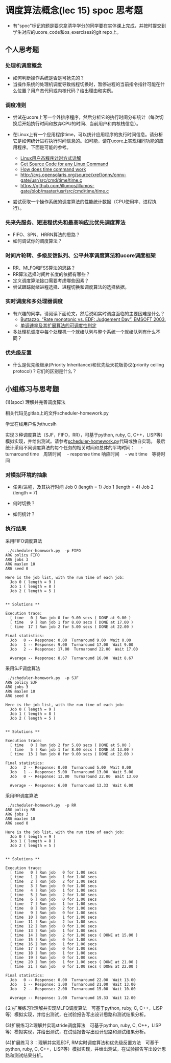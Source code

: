 # 调度算法概念(lec 15) spoc 思考题


- 有"spoc"标记的题是要求拿清华学分的同学要在实体课上完成，并按时提交到学生对应的ucore_code和os_exercises的git repo上。


## 个人思考题

### 处理机调度概念

 - 如何判断操作系统是否是可抢先的？
 - 当操作系统的处理机调度导致线程切换时，暂停进程的当前指令指针可能在什么位置？用户态代码或内核代码？给出理由和实例。

### 调度准则

 - 尝试在ucore上写一个外排序程序，然后分析它的执行时间分布统计（每次切换后开始执行时间和放弃CPU的时间、当前用户和内核栈信息）。
 - 在Linux上有一个应用程序time，可以统计应用程序的执行时间信息。请分析它是如何统计进程执行时间信息的。如可能，请在ucore上实现相同功能的应用程序。下面是可能的参考。
   - [Linux用户态程序计时方式详解](http://www.cnblogs.com/clover-toeic/p/3845210.html)
   - [Get Source Code for any Linux Command](http://www.thegeekstuff.com/2010/02/get-source-code-for-any-linux-command/)
   - [How does time command work](http://unix.stackexchange.com/questions/29800/how-does-time-command-work)
   - http://cvs.opensolaris.org/source/xref/onnv/onnv-gate/usr/src/cmd/time/time.c
   - https://github.com/illumos/illumos-gate/blob/master/usr/src/cmd/time/time.c
   
 - 尝试获取一个操作系统的调度算法的性能统计数据（CPU使用率、进程执行）。
 
### 先来先服务、短进程优先和最高响应比优先调度算法

 - FIFO、SPN、HRRN算法的思路？
 - 如何调试你的调度算法？

### 时间片轮转、多级反馈队列、公平共享调度算法和ucore调度框架
 
 - RR、MLFQ和FSS算法的思路？
 - RR算法选择时间片长度的依据有哪些？
 - 定义调度算法接口需要考虑哪些因素？
 - 尝试跟踪就绪进程选择、进程切换和调度算法的选择依据。

### 实时调度和多处理器调度

 - 有兴趣的同学，请阅读下面论文，然后说明实时调度面临的主要困难是什么？
   - [Buttazzo, “Rate monotonic vs. EDF: Judgement Day”, EMSOFT 2003.](http://www.arl.wustl.edu/~gorinsky/cited/SPTS_Judgment_Buttazzo_2005.pdf)
   - [单调速率及其扩展算法的可调度性判定](http://www.jos.org.cn/ch/reader/create_pdf.aspx?file_no=20040602)
 - 多处理机调度中每个处理机一个就绪队列与整个系统一个就绪队列有什么不同？

### 优先级反置

 - 什么是优先级继承(Priority Inheritance)和优先级天花板协议(priority ceiling protocol)？它们的区别是什么？

## 小组练习与思考题

(1)(spoc) 理解并完善调度算法

相关代码见gitlab上的文件scheduler-homework.py

学堂在线用户名为thucslh

实现３种调度算法（SJF，FIFO，RR），可基于python, ruby, C, C++，LISP等）模拟实现，并给出测试。请参考[scheduler-homework.py](https://github.com/chyyuu/ucore_lab/blob/master/related_info/lab6/scheduler-homework.py)代码或独自实现。
最后统计采用不同调度算法的每个任务的相关时间和总体的平均时间：
　- turnaround time　周转时间
　- response time 响应时间
　- wait time　等待时间

### 对模拟环境的抽象
- 任务/进程，及其执行时间
  Job 0 (length = 1)
  Job 1 (length = 4)
  Job 2 (length = 7)

 - 何时切换？
 - 如何统计？
 
### 执行结果

采用FIFO调度算法

```
 ./scheduler-homework.py  -p FIFO
ARG policy FIFO
ARG jobs 3
ARG maxlen 10
ARG seed 0

Here is the job list, with the run time of each job: 
  Job 0 ( length = 9 )
  Job 1 ( length = 8 )
  Job 2 ( length = 5 )


** Solutions **

Execution trace:
  [ time   0 ] Run job 0 for 9.00 secs ( DONE at 9.00 )
  [ time   9 ] Run job 1 for 8.00 secs ( DONE at 17.00 )
  [ time  17 ] Run job 2 for 5.00 secs ( DONE at 22.00 )

Final statistics:
  Job   0 -- Response: 0.00  Turnaround 9.00  Wait 0.00
  Job   1 -- Response: 9.00  Turnaround 17.00  Wait 9.00
  Job   2 -- Response: 17.00  Turnaround 22.00  Wait 17.00

  Average -- Response: 8.67  Turnaround 16.00  Wait 8.67

```

采用SJF调度算法
```
 ./scheduler-homework.py  -p SJF
ARG policy SJF
ARG jobs 3
ARG maxlen 10
ARG seed 0

Here is the job list, with the run time of each job: 
  Job 0 ( length = 9 )
  Job 1 ( length = 8 )
  Job 2 ( length = 5 )


** Solutions **

Execution trace:
  [ time   0 ] Run job 2 for 5.00 secs ( DONE at 5.00 )
  [ time   5 ] Run job 1 for 8.00 secs ( DONE at 13.00 )
  [ time  13 ] Run job 0 for 9.00 secs ( DONE at 22.00 )

Final statistics:
  Job   2 -- Response: 0.00  Turnaround 5.00  Wait 0.00
  Job   1 -- Response: 5.00  Turnaround 13.00  Wait 5.00
  Job   0 -- Response: 13.00  Turnaround 22.00  Wait 13.00

  Average -- Response: 6.00  Turnaround 13.33  Wait 6.00
```

采用RR调度算法
```
 ./scheduler-homework.py  -p RR
ARG policy RR
ARG jobs 3
ARG maxlen 10
ARG seed 0

Here is the job list, with the run time of each job: 
  Job 0 ( length = 9 )
  Job 1 ( length = 8 )
  Job 2 ( length = 5 )


** Solutions **

Execution trace:
  [ time   0 ] Run job   0 for 1.00 secs
  [ time   1 ] Run job   1 for 1.00 secs
  [ time   2 ] Run job   2 for 1.00 secs
  [ time   3 ] Run job   0 for 1.00 secs
  [ time   4 ] Run job   1 for 1.00 secs
  [ time   5 ] Run job   2 for 1.00 secs
  [ time   6 ] Run job   0 for 1.00 secs
  [ time   7 ] Run job   1 for 1.00 secs
  [ time   8 ] Run job   2 for 1.00 secs
  [ time   9 ] Run job   0 for 1.00 secs
  [ time  10 ] Run job   1 for 1.00 secs
  [ time  11 ] Run job   2 for 1.00 secs
  [ time  12 ] Run job   0 for 1.00 secs
  [ time  13 ] Run job   1 for 1.00 secs
  [ time  14 ] Run job   2 for 1.00 secs ( DONE at 15.00 )
  [ time  15 ] Run job   0 for 1.00 secs
  [ time  16 ] Run job   1 for 1.00 secs
  [ time  17 ] Run job   0 for 1.00 secs
  [ time  18 ] Run job   1 for 1.00 secs
  [ time  19 ] Run job   0 for 1.00 secs
  [ time  20 ] Run job   1 for 1.00 secs ( DONE at 21.00 )
  [ time  21 ] Run job   0 for 1.00 secs ( DONE at 22.00 )

Final statistics:
  Job   0 -- Response: 0.00  Turnaround 22.00  Wait 13.00
  Job   1 -- Response: 1.00  Turnaround 21.00  Wait 13.00
  Job   2 -- Response: 2.00  Turnaround 15.00  Wait 10.00

  Average -- Response: 1.00  Turnaround 19.33  Wait 12.00

```

(２)扩展练习1:理解并实现MLFQ调度算法　可基于python, ruby, C, C++，LISP等）模拟实现，并给出测试，在试验报告写出设计思路和测试结果分析。

(3)扩展练习2:理解并实现stride调度算法　可基于python, ruby, C, C++，LISP等）模拟实现，并给出测试，在试验报告写出设计思路和测试结果分析。

(4)扩展练习３：理解并实现EDF, RM实时调度算法和优先级反置方法　可基于python, ruby, C, C++，LISP等）模拟实现，并给出测试，在试验报告写出设计思路和测试结果分析。

